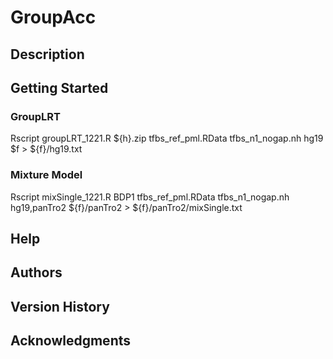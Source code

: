 # GroupAcc

## Description

## Getting Started

### GroupLRT
Rscript groupLRT_1221.R ${h}.zip tfbs_ref_pml.RData tfbs_n1_nogap.nh hg19 $f > ${f}/hg19.txt

### Mixture Model
Rscript mixSingle_1221.R BDP1 tfbs_ref_pml.RData tfbs_n1_nogap.nh hg19,panTro2 ${f}/panTro2 > ${f}/panTro2/mixSingle.txt

## Help

## Authors

## Version History

## Acknowledgments
